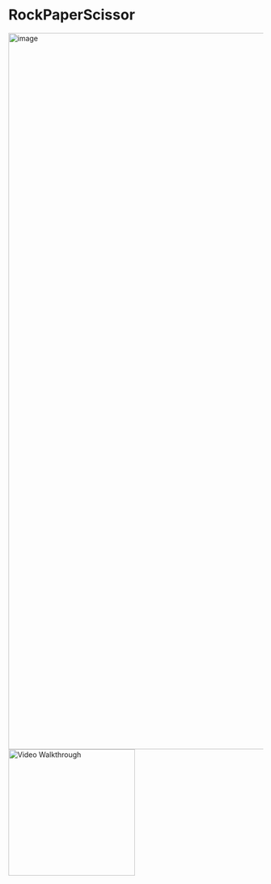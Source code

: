 # RockPaperScissor
<img width="1417" alt="image" src="https://user-images.githubusercontent.com/54999113/198813243-12de840e-e8a6-49bc-83df-b2fe9ba5c228.png">

<img src='(https://user-images.githubusercontent.com/54999113/198813437-09ab947d-f39c-4001-9a7f-d78162691cfc.gif)' width='250' alt='Video Walkthrough' />

